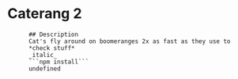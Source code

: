 # Caterang 2
          ## Description
          Cat's fly around on boomeranges 2x as fast as they use to
          *check stuff*
          _italic_
          ```npm install```
          undefined
  